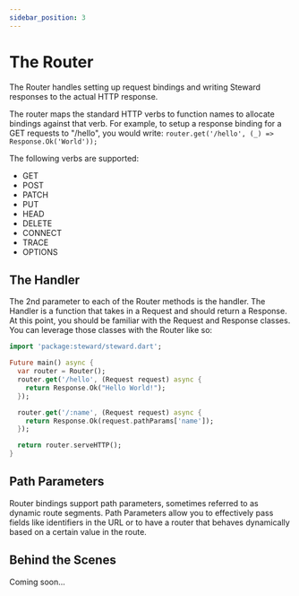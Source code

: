 ```yaml
---
sidebar_position: 3
---
```


# The Router

The Router handles setting up request bindings and writing Steward responses to the actual HTTP response.

The router maps the standard HTTP verbs to function names to allocate bindings against that verb. For example, to setup a response binding for a GET requests to "/hello", you would write: `router.get('/hello', (_) => Response.Ok('World'));`

The following verbs are supported:
- GET
- POST
- PATCH
- PUT
- HEAD
- DELETE
- CONNECT
- TRACE
- OPTIONS

## The Handler

The 2nd parameter to each of the Router methods is the handler. The Handler is a function that takes in a Request and should return a Response. At this point, you should be familiar with the Request and Response classes. You can leverage those classes with the Router like so:

```dart
import 'package:steward/steward.dart';

Future main() async {
  var router = Router();
  router.get('/hello', (Request request) async {
    return Response.Ok("Hello World!");
  });

  router.get('/:name', (Request request) async {
    return Response.Ok(request.pathParams['name']);
  });

  return router.serveHTTP();
}
```

## Path Parameters

Router bindings support path parameters, sometimes referred to as dynamic route segments. Path Parameters allow you to effectively pass fields like identifiers in the URL or to have a router that behaves dynamically based on a certain value in the route. 

## Behind the Scenes

Coming soon...